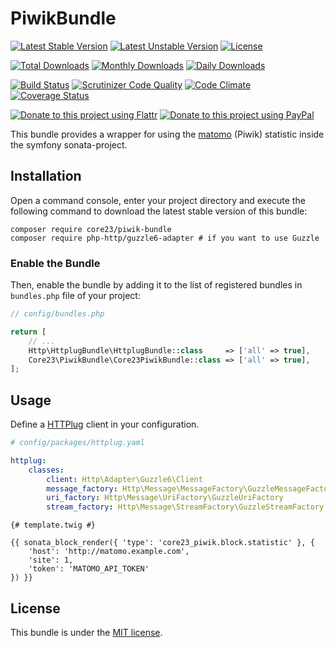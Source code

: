 PiwikBundle
===========
[![Latest Stable Version](https://poser.pugx.org/core23/piwik-bundle/v/stable)](https://packagist.org/packages/core23/piwik-bundle)
[![Latest Unstable Version](https://poser.pugx.org/core23/piwik-bundle/v/unstable)](https://packagist.org/packages/core23/piwik-bundle)
[![License](https://poser.pugx.org/core23/piwik-bundle/license)](https://packagist.org/packages/core23/piwik-bundle)

[![Total Downloads](https://poser.pugx.org/core23/piwik-bundle/downloads)](https://packagist.org/packages/core23/piwik-bundle)
[![Monthly Downloads](https://poser.pugx.org/core23/piwik-bundle/d/monthly)](https://packagist.org/packages/core23/piwik-bundle)
[![Daily Downloads](https://poser.pugx.org/core23/piwik-bundle/d/daily)](https://packagist.org/packages/core23/piwik-bundle)

[![Build Status](https://travis-ci.org/core23/PiwikBundle.svg)](https://travis-ci.org/core23/PiwikBundle)
[![Scrutinizer Code Quality](https://scrutinizer-ci.com/g/core23/PiwikBundle/badges/quality-score.png?b=master)](https://scrutinizer-ci.com/g/core23/PiwikBundle)
[![Code Climate](https://codeclimate.com/github/core23/PiwikBundle/badges/gpa.svg)](https://codeclimate.com/github/core23/PiwikBundle)
[![Coverage Status](https://coveralls.io/repos/core23/PiwikBundle/badge.svg)](https://coveralls.io/r/core23/PiwikBundle)

[![Donate to this project using Flattr](https://img.shields.io/badge/flattr-donate-yellow.svg)](https://flattr.com/profile/core23)
[![Donate to this project using PayPal](https://img.shields.io/badge/paypal-donate-yellow.svg)](https://paypal.me/gripp)

This bundle provides a wrapper for using the [matomo] (Piwik) statistic inside the symfony sonata-project.

## Installation

Open a command console, enter your project directory and execute the following command to download the latest stable version of this bundle:

```
composer require core23/piwik-bundle
composer require php-http/guzzle6-adapter # if you want to use Guzzle
```

### Enable the Bundle

Then, enable the bundle by adding it to the list of registered bundles in `bundles.php` file of your project:

```php
// config/bundles.php

return [
    // ...
    Http\HttplugBundle\HttplugBundle::class     => ['all' => true],
    Core23\PiwikBundle\Core23PiwikBundle::class => ['all' => true],
];
```

## Usage

Define a [HTTPlug] client in your configuration.

```yaml
# config/packages/httplug.yaml

httplug:
    classes:
        client: Http\Adapter\Guzzle6\Client
        message_factory: Http\Message\MessageFactory\GuzzleMessageFactory
        uri_factory: Http\Message\UriFactory\GuzzleUriFactory
        stream_factory: Http\Message\StreamFactory\GuzzleStreamFactory
```

```twig
{# template.twig #}

{{ sonata_block_render({ 'type': 'core23_piwik.block.statistic' }, {
    'host': 'http://matomo.example.com',
    'site': 1,
    'token': 'MATOMO_API_TOKEN'
}) }}
```

## License

This bundle is under the [MIT license](LICENSE.md).

[HTTPlug]: http://docs.php-http.org/en/latest/index.html
[matomo]: https://matomo.org
